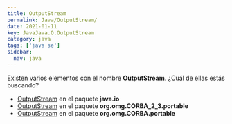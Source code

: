 ```yaml
---
title: OutputStream
permalink: Java/OutputStream/
date: 2021-01-11
key: JavaJava.O.OutputStream
category: java
tags: ['java se']
sidebar: 
  nav: java
---
```


Existen varios elementos con el nombre **OutputStream**. ¿Cuál de ellas estás buscando?
<ul>
<li><a href="/Java/OutputStream-java-io/">OutputStream</a> en el paquete <strong>java.io</strong></li>
<li><a href="/Java/OutputStream-org-omg-CORBA_2_3-portable/">OutputStream</a> en el paquete <strong>org.omg.CORBA_2_3.portable</strong></li>
<li><a href="/Java/OutputStream-org-omg-CORBA-portable/">OutputStream</a> en el paquete <strong>org.omg.CORBA.portable</strong></li>
<ul>
